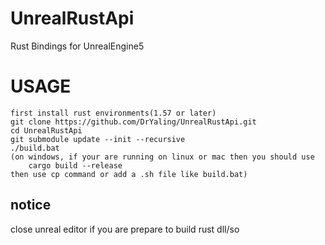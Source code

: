 # UnrealRustApi
Rust Bindings for UnrealEngine5

# USAGE
    first install rust environments(1.57 or later)
    git clone https://github.com/DrYaling/UnrealRustApi.git
    cd UnrealRustApi
    git submodule update --init --recursive
    ./build.bat
    (on windows, if your are running on linux or mac then you should use 
        cargo build --release 
    then use cp command or add a .sh file like build.bat)
## notice
close unreal editor if you are prepare to build rust dll/so
